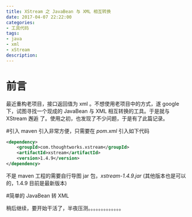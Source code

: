 ```yaml
---
title: XStream 之 JavaBean 与 XML 相互转换
date: 2017-04-07 22:22:00
categories:
- 工具代码
tags: 
- java
- xml
- xStream
description: 
---
```


# 前言 
最近重构老项目，接口返回值为 xml 。不想使用老项目中的方式，遂 google 下，试图寻找一个现成的 JavaBean 与 XML 相互转换的工具。于是就与 XStream 邂逅
了。使用之初，也发现了不少问题，于是有了此篇记录。

#引入
maven 引入非常方便，只需要在 _pom.xml_ 引入如下代码

```xml
<dependency>
    <groupId>com.thoughtworks.xstream</groupId>
    <artifactId>xstream</artifactId>
    <version>1.4.9</version>
</dependency>
```
不是 maven 工程的需要自行导图 jar 包，_xstream-1.4.9.jar_ (其他版本也是可以的，1.4.9 目前是最新版本)

#简单的 JavaBean 转 XML


稍后继续，要开始干活了，半夜压测。。。。。。。。。。。。。

